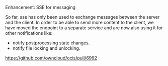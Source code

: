 Enhancement: SSE for messaging

So far, sse has only been used to exchange messages between the server and the client.
In order to be able to send more content to the client, we have moved the endpoint to a separate service and are now also using it for other notifications like:

* notify postprocessing state changes.
* notify file locking and unlocking.

https://github.com/owncloud/ocis/pull/6992
